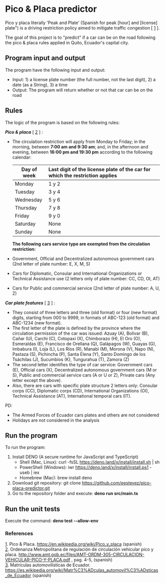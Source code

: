 # Pico & Placa predictor
Pico y placa literally 'Peak and Plate' (Spanish for peak [hour] and [license] plate") is a driving restriction policy aimed to mitigate traffic congestion [ [1] ].

The goal of this project is to "predict" if a car can be on the road following the pico & placa rules applied in Quito, Ecuador's capital city.

## Program input and output
The program have the following input and output:
* Input: 1) a license plate number (the full number, not the last digit), 2) a date (as a String), 3) a time
* Output: The program will return whether or not that car can be on the road

## Rules

The logic of the program is based on the following rules:

<em><strong>Pico & placa</strong></em> [ [2] ] :

* The circulation restriction will apply from Monday to Friday; in the morning, between <strong>7:00 am and 9:30 am</strong>; and, in the afternoon and evening, between <strong>16:00 pm and 19:30 pm</strong> according to the following calendar:

  | Day of week        | Last digit of the license plate of the car for which the restriction applies |     
  |--------------------|:---------------------------------------------------------------------------------|
  | Monday              |  1 y 2                                                                          |
  | Tuesday             |  3 y 4                                                                          |
  | Wednesday           |  5 y 6                                                                          |
  | Thursday            |  7 y 8                                                                          |
  | Friday              |  9 y 0                                                                          |
  | Saturday            |  None                                                                           |
  | Sunday              |  None                                                                           |

  <strong>The following cars service type are exempted from the circulation restriction: </strong>
* Government, Official and Decentralized autonomous government cars (2nd letter of plate number: E, X, M, S)
* Cars for Diplomatic, Consular and International Organizations or Technical Assistance use (2 letters only of plate number: CC, CD, OI, AT)
* Cars for Public and commercial service (2nd letter of plate number: A, U, Z)


<em><strong>Car plate features</strong></em> [ [3] ] :
* They consist of three letters and three (old format) or four (new format) digits, starting from 000 to 9999, in formats of ABC-123 (old format) and ABC-1234 (new format). 
* The first letter of the plate is defined by the province where the circulation permission of the car was issued: Azuay (A), Bolívar (B), Cañar (U), Carchi (C), Cotopaxi (X), Chimborazo (H), El Oro (O), Esmeraldas (E), Francisco de Orellana (Q), Galápagos (W), Guayas (G), Imbabura (I), Loja (L), Los Ríos (R), Manabí (M), Morona (V), Napo (N), Pastaza (S), Pichincha (P), Santa Elena (Y), Santo Domingo de los Tsáchilas (J), Sucumbíos (K), Tungurahua (T), Zamora (Z)
* The second letter identifies the type of car service: Government cars (E), Official cars (X), Decentralized autonomous government cars (M or S), Public and commercial service cars (A or U or Z), Private cars (Any letter except the above).
* Also, there are cars with specific plate structure 2 letters only: Consular corps (CC), Diplomatic corps (CD), International Organizations (OI), Technical Assistance (AT), International temporal cars (IT).

PD: 
- The Armed Forces of Ecuador cars plates and others are not considered
- Holidays are not considered in the analysis

## Run the program
To run the program:
1. Install DENO (A secure runtime for JavaScript and TypeScript)
   - Shell (Mac, Linux): curl -fsSL https://deno.land/x/install/install.sh | sh
   - PowerShell (Windows): iwr https://deno.land/x/install/install.ps1 -useb | iex
   - Homebrew (Mac): brew install deno 
2. Download git repository: git clone https://github.com/eestevez/pico-placa-predictor.git
3. Go to the repository folder and execute: <strong> deno run src/main.ts </strong>

## Run the unit tests
Execute the command: <strong> deno test --allow-env </strong>

### References
[1]. Pico & Placa. https://en.wikipedia.org/wiki/Pico_y_placa (spanish)\
[2]. Ordenanza Metropolitana de regulación de circulación vehicular pico y placa. http://www.amt.gob.ec/files/AMT-ORDM-305-CIRCULACION-VEHICULAR-PICO-Y-PLACA.pdf , pag. 4-5, (spanish)\
[3]. Matrículas automovilísticas de Ecuador. https://es.wikipedia.org/wiki/Matr%C3%ADculas_automovil%C3%ADsticas_de_Ecuador (spanish)

[1]: https://en.wikipedia.org/wiki/Pico_y_placa
[2]: http://www.amt.gob.ec/files/AMT-ORDM-305-CIRCULACION-VEHICULAR-PICO-Y-PLACA.pdf
[3]: https://es.wikipedia.org/wiki/Matr%C3%ADculas_automovil%C3%ADsticas_de_Ecuador